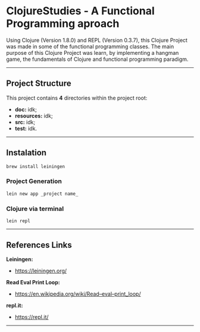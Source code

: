 # ClojureStudies - A Functional Programming aproach 

Using Clojure (Version 1.8.0) and REPL (Version 0.3.7), this Clojure Project was made in some of the functional programming classes. The main purpose of this Clojure Project was learn, by implementing a hangman game, the fundamentals of Clojure and functional programming paradigm.

----------------------------------------

## Project Structure ##

This project contains __4__ directories within the project root:

* __doc:__ idk;
* __resources:__ idk;
* __src:__ idk;
* __test:__ idk.

----------------------------------------

## Instalation ##

`brew install leiningen`

### Project Generation ###

`lein new app _project name_`

### Clojure via terminal ###

`lein repl`

----------------------------------------

## References Links ##

__Leiningen:__
* <https://leiningen.org/>

__Read Eval Print Loop:__
* <https://en.wikipedia.org/wiki/Read–eval–print_loop/>

__repl.it:__
* <https://repl.it/>

----------------------------------------

